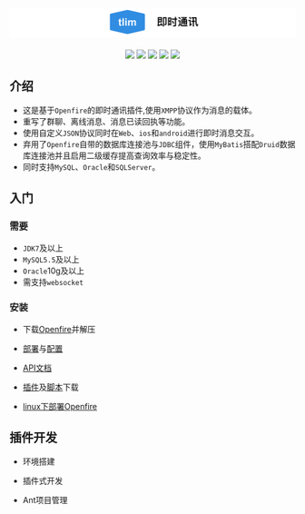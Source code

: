 ![Alt text][symbol]
-------------------
<div align="center">

[![](https://img.shields.io/badge/%E6%9C%80%E6%96%B0%E6%96%87%E6%A1%A3-v2.2.0-brightgreen.svg)](https://github.com/GepengCn/tlim/blob/master/README.md)
[![](https://img.shields.io/badge/%E4%B8%8B%E8%BD%BD-Openfire-yellowgreen.svg)](https://github.com/GepengCn/tlim/releases/download/v1.3/openfire.zip)
[![](https://img.shields.io/badge/%E6%B6%88%E6%81%AF%E7%B1%BB%E5%9E%8B-msg__type-orange.svg)](https://github.com/GepengCn/tlim/blob/master/src/MESSAGE_TYPE.md)
[![](https://img.shields.io/badge/%E6%97%A7%E7%89%88%E6%96%87%E6%A1%A3-v1.3.0-lightgrey.svg)](https://github.com/GepengCn/tlim/blob/master/src/old/README.md)
[![](https://img.shields.io/badge/demo-coolweb.club-blue.svg)](http://coolweb.club/cap-aco/views/aco/webim/demo/webclient.html)

</div>

## 介绍


- 这是基于`Openfire`的即时通讯插件,使用`XMPP`协议作为消息的载体。
- 重写了群聊、离线消息、消息已读回执等功能。
- 使用自定义`JSON`协议同时在`Web`、`ios`和`android`进行即时消息交互。
- 弃用了`Openfire`自带的数据库连接池与`JDBC`组件，使用`MyBatis`搭配`Druid`数据库连接池并且启用二级缓存提高查询效率与稳定性。
- 同时支持`MySQL`、`Oracle`和`SQLServer`。

## 入门

### 需要
- `JDK7`及以上
- `MySQL5.5`及以上
- `Oracle`10g及以上
- 需支持`websocket`

### 安装

- 下载[Openfire][DOWNLOAD_OPENFIRE]并解压

- [部署][DEPLOY]与[配置][XMLPROPERTY]

- [API文档][DETAIL]

- [插件][DOWNLOAD_TLIM]及[脚本][DOWNLOAD_SQL]下载

- [linux下部署Openfire][UBUNTU_DEPLOY]


## 插件开发

- 环境搭建

- 插件式开发

- Ant项目管理


[openfire]:https://github.com/GepengCn/tlim/blob/master/images/openfire.png?raw=true

[symbol]:https://github.com/GepengCn/tlim/blob/master/images/tlim.png?raw=true

[oldDoc]:https://github.com/GepengCn/tlim/blob/master/src/old/README.md

[DEPLOY]:https://github.com/GepengCn/tlim/blob/master/src/CAP_DEPLOY.md

[DOWNLOAD_OPENFIRE]:https://github.com/GepengCn/tlim/releases/download/v1.3/openfire.zip
[DOWNLOAD_TLIM]:https://github.com/GepengCn/tlim/releases/download/v1.3_plugin/tlim.zip
[DOWNLOAD_SQL]:https://github.com/GepengCn/tlim/releases/download/v1.2_sql/database.zip
[SIMPLE_DEMO]:http://coolweb.club/cap-aco/views/aco/webim/demo/webclient.html
[XMLPROPERTY]:https://github.com/GepengCn/tlim/blob/master/XMLPROPERTY.md
[DETAIL]:https://github.com/GepengCn/tlim/blob/master/DETAIL.md
[UBUNTU_DEPLOY]:https://github.com/GepengCn/tlim/blob/master/DEPLOY.md
